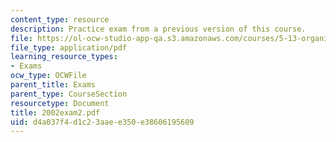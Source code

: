 ```yaml
---
content_type: resource
description: Practice exam from a previous version of this course.
file: https://ol-ocw-studio-app-qa.s3.amazonaws.com/courses/5-13-organic-chemistry-ii-fall-2003/d4a037f4d1c23aaee350e38606195609_2002exam2.pdf
file_type: application/pdf
learning_resource_types:
- Exams
ocw_type: OCWFile
parent_title: Exams
parent_type: CourseSection
resourcetype: Document
title: 2002exam2.pdf
uid: d4a037f4-d1c2-3aae-e350-e38606195609
---
```

